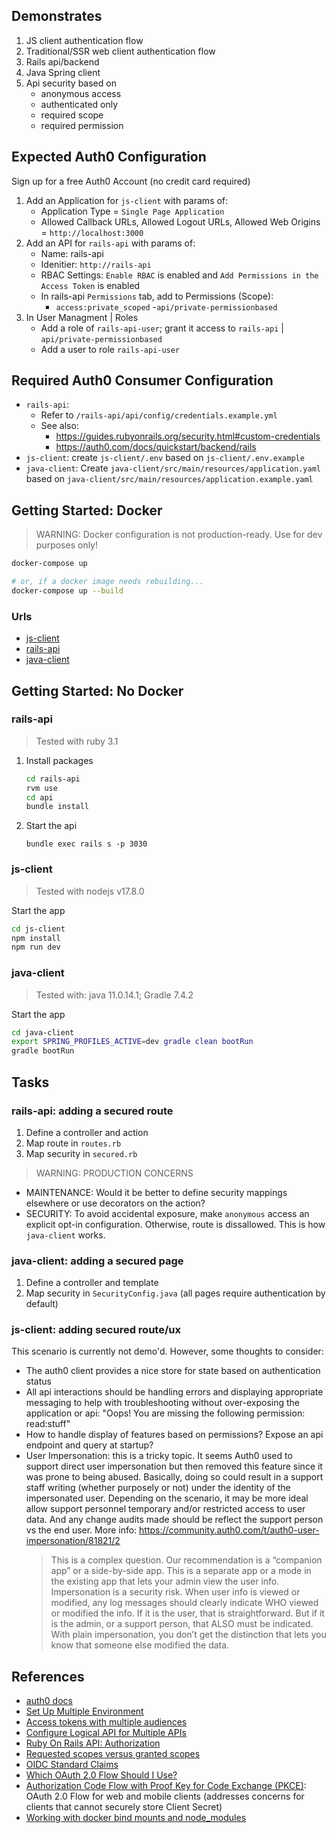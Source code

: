## Demonstrates

1. JS client authentication flow
2. Traditional/SSR web client authentication flow
3. Rails api/backend
4. Java Spring client
5. Api security based on
   - anonymous access
   - authenticated only
   - required scope
   - required permission

## Expected Auth0 Configuration

Sign up for a free Auth0 Account (no credit card required)

1. Add an Application for `js-client` with params of:
   - Application Type = `Single Page Application`
   - Allowed Callback URLs, Allowed Logout URLs, Allowed Web Origins = `http://localhost:3000`
2. Add an API for `rails-api` with params of:
   - Name: rails-api
   - Idenitier: `http://rails-api`
   - RBAC Settings: `Enable RBAC` is enabled and `Add Permissions in the Access Token` is enabled
   - In rails-api `Permissions` tab, add to Permissions (Scope):
     - `access:private_scoped` -`api/private-permissionbased`
3. In User Managment | Roles
   - Add a role of `rails-api-user`; grant it access to `rails-api` | `api/private-permissionbased`
   - Add a user to role `rails-api-user`

## Required Auth0 Consumer Configuration

- `rails-api`:
  - Refer to `/rails-api/api/config/credentials.example.yml`
  - See also:
    - https://guides.rubyonrails.org/security.html#custom-credentials
    - https://auth0.com/docs/quickstart/backend/rails
- `js-client`: create `js-client/.env` based on `js-client/.env.example`
- `java-client`: Create `java-client/src/main/resources/application.yaml` based on `java-client/src/main/resources/application.example.yaml`

## Getting Started: Docker

> WARNING: Docker configuration is not production-ready. Use for dev purposes only!

```sh
docker-compose up

# or, if a docker image needs rebuilding...
docker-compose up --build

```

### Urls

- [js-client](http://localhost:3000/)
- [rails-api](http://localhost:3030/)
- [java-client](http://localhost:8080)

## Getting Started: No Docker

### rails-api

> Tested with ruby 3.1

1. Install packages
   ```sh
   cd rails-api
   rvm use
   cd api
   bundle install
   ```
2. Start the api
   ```
   bundle exec rails s -p 3030
   ```

### js-client

> Tested with nodejs v17.8.0

Start the app

```sh
cd js-client
npm install
npm run dev
```

### java-client

> Tested with: java 11.0.14.1; Gradle 7.4.2

Start the app

```sh
cd java-client
export SPRING_PROFILES_ACTIVE=dev gradle clean bootRun
gradle bootRun
```

## Tasks

### rails-api: adding a secured route

1. Define a controller and action
2. Map route in `routes.rb`
3. Map security in `secured.rb`

> WARNING: PRODUCTION CONCERNS

- MAINTENANCE: Would it be better to define security mappings elsewhere or use decorators on the action?
- SECURITY: To avoid accidental exposure, make `anonymous` access an explicit opt-in configuration. Otherwise, route is dissallowed. This is how `java-client` works.

### java-client: adding a secured page

1. Define a controller and template
2. Map security in `SecurityConfig.java` (all pages require authentication by default)

### js-client: adding secured route/ux

This scenario is currently not demo'd. However, some thoughts to consider:

- The auth0 client provides a nice store for state based on authentication status
- All api interactions should be handling errors and displaying
  appropriate messaging to help with troubleshooting without over-exposing the application or api: "Oops! You are missing the following permission: read:stuff"
- How to handle display of features based on permissions? Expose an api endpoint and query at startup?
- User Impersonation: this is a tricky topic. It seems Auth0 used to support direct user impersonation but then removed this feature
  since it was prone to being abused. Basically, doing so could result in a support staff writing (whether purposely or not) under the identity
  of the impersonated user. Depending on the scenario, it may be
  more ideal allow support personnel temporary and/or restricted access to user data. And any change audits made should be reflect the support person vs the end user.
  More info: https://community.auth0.com/t/auth0-user-impersonation/81821/2
  > This is a complex question. Our recommendation is a “companion app” or a side-by-side app. This is a separate app or a mode in the existing app that lets your admin view the user info.
  > Impersonation is a security risk. When user info is viewed or modified, any log messages should clearly indicate WHO viewed or modified the info. If it is the user, that is straightforward. But if it is the admin, or a support person, that ALSO must be indicated. With plain impersonation, you don’t get the distinction that lets you know that someone else modified the data.

## References

- [auth0 docs](https://auth0.com/docs)
- [Set Up Multiple Environment](https://auth0.com/docs/get-started/auth0-overview/create-tenants/set-up-multiple-environments)
- [Access tokens with multiple audiences](https://community.auth0.com/t/access-tokens-with-multiple-audiences/9911)
- [Configure Logical API for Multiple APIs](https://auth0.com/docs/get-started/apis/set-logical-api)
- [Ruby On Rails API: Authorization](https://auth0.com/docs/quickstart/backend/rails)
- [Requested scopes versus granted scopes](https://auth0.com/docs/get-started/apis/scopes#requested-scopes-versus-granted-scopes)
- [OIDC Standard Claims](https://openid.net/specs/openid-connect-core-1_0.html#StandardClaims)
- [Which OAuth 2.0 Flow Should I Use?](https://auth0.com/docs/get-started/authentication-and-authorization-flow/which-oauth-2-0-flow-should-i-use)
- [Authorization Code Flow with Proof Key for Code Exchange (PKCE)](https://auth0.com/docs/get-started/authentication-and-authorization-flow/authorization-code-flow-with-proof-key-for-code-exchange-pkce): OAuth 2.0 Flow for web and mobile clients (addresses concerns for clients that cannot securely store Client Secret)
- [Working with docker bind mounts and node_modules](https://burnedikt.com/dockerized-node-development-and-mounting-node-volumes/)
